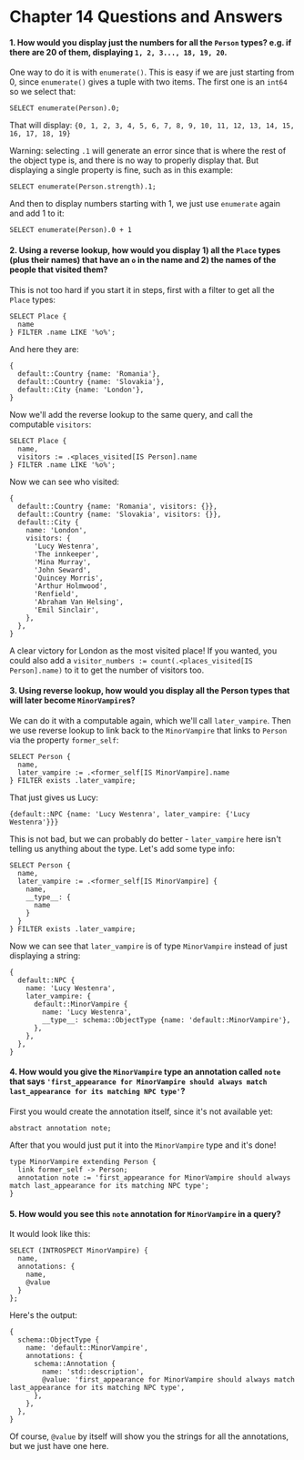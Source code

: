 # Chapter 14 Questions and Answers

#### 1. How would you display just the numbers for all the `Person` types? e.g. if there are 20 of them, displaying `1, 2, 3..., 18, 19, 20`.

One way to do it is with `enumerate()`. This is easy if we are just starting from 0, since `enumerate()` gives a tuple with two items. The first one is an `int64` so we select that:

```edgeql
SELECT enumerate(Person).0;
```

That will display: `{0, 1, 2, 3, 4, 5, 6, 7, 8, 9, 10, 11, 12, 13, 14, 15, 16, 17, 18, 19}`

Warning: selecting `.1` will generate an error since that is where the rest of the object type is, and there is no way to properly display that. But displaying a single property is fine, such as in this example:

```edgeql
SELECT enumerate(Person.strength).1;
```

And then to display numbers starting with 1, we just use `enumerate` again and add 1 to it:

```edgeql
SELECT enumerate(Person).0 + 1
```

#### 2. Using a reverse lookup, how would you display 1) all the `Place` types (plus their names) that have an `o` in the name and 2) the names of the people that visited them?

This is not too hard if you start it in steps, first with a filter to get all the `Place` types:

```edgeql
SELECT Place {
  name
} FILTER .name LIKE '%o%';
```

And here they are:

```edgeql
{
  default::Country {name: 'Romania'},
  default::Country {name: 'Slovakia'},
  default::City {name: 'London'},
}
```

Now we'll add the reverse lookup to the same query, and call the computable `visitors`:

```edgeql
SELECT Place {
  name,
  visitors := .<places_visited[IS Person].name
} FILTER .name LIKE '%o%';
```

Now we can see who visited:

```
{
  default::Country {name: 'Romania', visitors: {}},
  default::Country {name: 'Slovakia', visitors: {}},
  default::City {
    name: 'London',
    visitors: {
      'Lucy Westenra',
      'The innkeeper',
      'Mina Murray',
      'John Seward',
      'Quincey Morris',
      'Arthur Holmwood',
      'Renfield',
      'Abraham Van Helsing',
      'Emil Sinclair',
    },
  },
}
```

A clear victory for London as the most visited place! If you wanted, you could also add a `visitor_numbers := count(.<places_visited[IS Person].name)` to it to get the number of visitors too.

#### 3. Using reverse lookup, how would you display all the Person types that will later become `MinorVampire`s?

We can do it with a computable again, which we'll call `later_vampire`. Then we use reverse lookup to link back to the `MinorVampire` that links to `Person` via the property `former_self`:

```edgeql
SELECT Person {
  name,
  later_vampire := .<former_self[IS MinorVampire].name
} FILTER exists .later_vampire;
```

That just gives us Lucy:

`{default::NPC {name: 'Lucy Westenra', later_vampire: {'Lucy Westenra'}}}`

This is not bad, but we can probably do better - `later_vampire` here isn't telling us anything about the type. Let's add some type info:

```edgeql
SELECT Person {
  name,
  later_vampire := .<former_self[IS MinorVampire] {
    name,
    __type__: {
      name
    }
  }
} FILTER exists .later_vampire;
```

Now we can see that `later_vampire` is of type `MinorVampire` instead of just displaying a string:

```
{
  default::NPC {
    name: 'Lucy Westenra',
    later_vampire: {
      default::MinorVampire {
        name: 'Lucy Westenra',
        __type__: schema::ObjectType {name: 'default::MinorVampire'},
      },
    },
  },
}
```

#### 4. How would you give the `MinorVampire` type an annotation called `note` that says `'first_appearance for MinorVampire should always match last_appearance for its matching NPC type'`?

First you would create the annotation itself, since it's not available yet:

```sdl
abstract annotation note;
```

After that you would just put it into the `MinorVampire` type and it's done!

```sdl
type MinorVampire extending Person {
  link former_self -> Person;
  annotation note := 'first_appearance for MinorVampire should always match last_appearance for its matching NPC type';
}
```

#### 5. How would you see this `note` annotation for `MinorVampire` in a query?

It would look like this:

```edgeql
SELECT (INTROSPECT MinorVampire) {
  name,
  annotations: {
    name,
    @value
  }
};
```

Here's the output:

```
{
  schema::ObjectType {
    name: 'default::MinorVampire',
    annotations: {
      schema::Annotation {
        name: 'std::description',
        @value: 'first_appearance for MinorVampire should always match last_appearance for its matching NPC type',
      },
    },
  },
}
```

Of course, `@value` by itself will show you the strings for all the annotations, but we just have one here.

